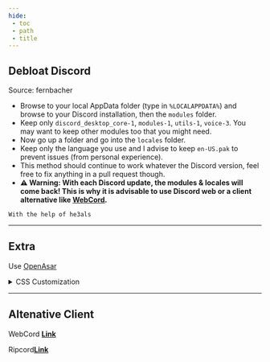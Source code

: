 ```yaml
---
hide:
 - toc
 - path
 - title
---
```


## Debloat Discord 
Source: fernbacher

- Browse to your local AppData folder (type in `%LOCALAPPDATA%`) and browse to your Discord installation, then the `modules` folder.
- Keep only `discord_desktop_core-1`, `modules-1`, `utils-1`, `voice-3`. You may want to keep other modules too that you might need.
- Now go up a folder and go into the `locales` folder.
- Keep only the language you use and I advise to keep `en-US.pak` to prevent issues (from personal experience).
- This method should continue to work whatever the Discord version, feel free to fix anything in a pull request though.
- **⚠ Warning: With each Discord update, the modules & locales will come back! This is why it is advisable to use Discord web or a client alternative like [WebCord](https://github.com/SpacingBat3/WebCord).**

`With the help of he3als`

---

## Extra 

Use [OpenAsar](https://openasar.dev/)

<details>
  <summary>CSS Customization</summary>
  
```
/* Hide Gift Button in chat box */
button[aria-label="Send a gift"] {
    display: none;
}
/* Hide Nitro Tab in Friends Menu */
.channel-1Shao0.container-32HW5s[aria-posinset="2"] {
    display: none;
}
/* hide nitro boost banner */
div.container-2giAcK[tabindex="0"] {
    display: none;
}
/* hide nitro boost banner */
div.container-2giAcK[tabindex="0"], div.container-2giAcK[tabindex="0"] + div {
    display: none;
}

/* Compact channels catégories */

:root {
    --category-spacing: 0px;
    --channel-spacing: 4px;
}

.containerDefault-3TQ5YN, .containerDragAfter-1J_-1V, .containerDragBefore-ei4h1m, .containerUserOver-3woq86 {
    padding-top: var(--category-spacing);
}

.mainContent-20q_Hp {
    padding: var(--channel-spacing);
}

/* Slidy Members */
[class*="membersWrap-"] [class*="membersGroup-"] {
    margin-right: auto;
    width: 57px;
    text-overflow: clip;
    direction: rtl;
    word-spacing: 1000px;
}
[class*="membersWrap-"]:hover [class*="membersGroup-"],
[class*="membersWrap-"]:focus-within [class*="membersGroup-"] {
    width: 100%;
    margin: 0;
    direction: ltr;
    word-spacing: unset;
    text-overflow: ellipsis;
}
.membersWrap-3NUR2t{
  min-width: 0 !important; 
}
.members-3WRCEx {
  transition: 250ms ease all;
  width: 64px !important; 
}
.members-3WRCEx:hover {
  width: 64px !important;
}
.membersWrap-3NUR2t:hover .members-3WRCEx{
  width: 245px !important;
}
/* Minified Search Bar */ 

:root {
    --transitionspeed: 0.25s;
}

.search-2Mwzzq:not(.open-1F8u2c) .searchBar-jGtisZ {width: 27px; transition: var(--transitionspeed); background-color: transparent;}
.search-2Mwzzq:not(.open-1F8u2c):hover .searchBar-jGtisZ {width: 170px; background-color: var(--background-tertiary);}
.search-2Mwzzq:not(.open-1F8u2c) .iconContainer-1RqWJj {transform: scale(1.3); transition: var(--transitionspeed);}
.search-2Mwzzq:not(.open-1F8u2c):hover .iconContainer-1RqWJj {transform: scale(1);}
.search-2Mwzzq:not(.open-1F8u2c) .icon-18rqoe {color: var(--text-normal);}
.search-2Mwzzq:not(.open-1F8u2c):hover .icon-18rqoe {color: var(--text-muted);}
/* Channel Names Capitalized */

.channelName-3KPsGw {
text-transform: capitalize;
}
```
</details>

---
## Altenative Client

WebCord [**Link**](https://github.com/SpacingBat3/WebCord)

Ripcord[**Link**](https://cancel.fm/ripcord/)


